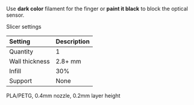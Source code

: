 Use **dark color** filament for the finger or **paint it black** to block the optical sensor.



Slicer settings

|Setting        |Description               |
|:--------------|:-------------------------|
|Quantity       |1                         |
|Wall thickness |2.8+ mm                   |
|Infill         |30%                       |
|Support        |None                      |


PLA/PETG, 0.4mm nozzle, 0.2mm layer height
